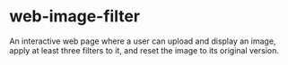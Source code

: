 # web-image-filter

An interactive web page where a user can upload and display an image, apply at least three filters to it, and reset the image to its original version.
